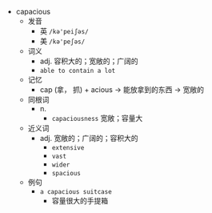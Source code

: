 - capacious
  - 发音
    - 英 `/kə'peiʃəs/`
    - 美 `/kə'peʃəs/`
  - 词义
    - adj. 容积大的；宽敞的；广阔的
    - `able to contain a lot`
  - 记忆
    - cap (拿， 抓) + acious → 能放拿到的东西 → 宽敞的
  - 同根词
    - n.
      - `capaciousness` 宽敞；容量大
  - 近义词
    - adj. 宽敞的；广阔的；容积大的
      - `extensive`
      - `vast`
      - `wider`
      - `spacious`
  - 例句
    - `a capacious suitcase`
      - 容量很大的手提箱

